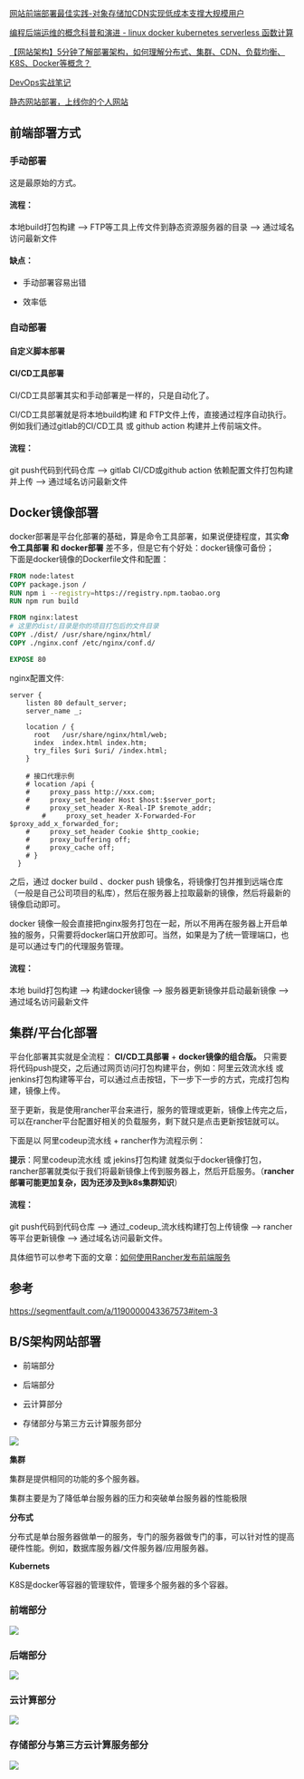 <img src="assets/overview/2023-10-25-23-21-10-image.png" title="" alt="" data-align="inline">

[网站前端部署最佳实践-对象存储加CDN实现低成本支撑大规模用户](https://www.bilibili.com/video/BV1Jg4y1F7kb/?spm_id_from=333.880.my_history.page.click&vd_source=22af953ea4c09540ad1966711a2d53f0)

[编程后端运维的概念科普和演进 - linux docker kubernetes serverless 函数计算](https://www.bilibili.com/video/BV1T341137MB/?spm_id_from=333.880.my_history.page.click&vd_source=22af953ea4c09540ad1966711a2d53f0)

[【网站架构】5分钟了解部署架构，如何理解分布式、集群、CDN、负载均衡、K8S、Docker等概念？](https://www.bilibili.com/video/BV1M34y1B7H7/?spm_id_from=333.999.0.0&vd_source=22af953ea4c09540ad1966711a2d53f0)

[DevOps实战笔记](https://learn.lianglianglee.com/%E4%B8%93%E6%A0%8F/DevOps%E5%AE%9E%E6%88%98%E7%AC%94%E8%AE%B0)

[静态网站部署，上线你的个人网站](https://www.bilibili.com/video/BV17S4y1P7qH/?spm_id_from=333.337.search-card.all.click&vd_source=22af953ea4c09540ad1966711a2d53f0)

## 前端部署方式

### 手动部署

这是最原始的方式。

#### 流程：

本地build打包构建 ——> FTP等工具上传文件到静态资源服务器的目录 ——> 通过域名访问最新文件

#### 缺点：

- 手动部署容易出错

- 效率低

### 自动部署

#### 自定义脚本部署

#### CI/CD工具部署

CI/CD工具部署其实和手动部署是一样的，只是自动化了。

CI/CD工具部署就是将本地build构建 和 FTP文件上传，直接通过程序自动执行。例如我们通过gitlab的CI/CD工具 或 github action 构建并上传前端文件。

#### 流程：

git push代码到代码仓库 ——> gitlab CI/CD或github action 依赖配置文件打包构建并上传 ——> 通过域名访问最新文件

## Docker镜像部署

docker部署是平台化部署的基础，算是命令工具部署，如果说便捷程度，其实**命令工具部署 和 docker部署** 差不多，但是它有个好处：docker镜像可备份；  
下面是docker镜像的Dockerfile文件和配置：

```dockerfile
FROM node:latest
COPY package.json /
RUN npm i --registry=https://registry.npm.taobao.org
RUN npm run build

FROM nginx:latest
# 这里的dist/目录是你的项目打包后的文件目录
COPY ./dist/ /usr/share/nginx/html/
COPY ./nginx.conf /etc/nginx/conf.d/

EXPOSE 80
```



nginx配置文件:

```nginx
server {
    listen 80 default_server;
    server_name _;

    location / {
      root   /usr/share/nginx/html/web;
      index  index.html index.htm;
      try_files $uri $uri/ /index.html;
    }

    # 接口代理示例
    # location /api {
    #     proxy_pass http://xxx.com;
    #     proxy_set_header Host $host:$server_port;
    #     proxy_set_header X-Real-IP $remote_addr;
        #     proxy_set_header X-Forwarded-For $proxy_add_x_forwarded_for;
    #     proxy_set_header Cookie $http_cookie;
    #     proxy_buffering off;
    #     proxy_cache off;
    # }
  }
```

之后，通过 docker build 、docker push 镜像名，将镜像打包并推到远端仓库（一般是自己公司项目的私库），然后在服务器上拉取最新的镜像，然后将最新的镜像启动即可。

docker 镜像一般会直接把nginx服务打包在一起，所以不用再在服务器上开启单独的服务，只需要将docker端口开放即可。当然，如果是为了统一管理端口，也是可以通过专门的代理服务管理。

#### 流程：

本地 build打包构建 ——> 构建docker镜像 ——> 服务器更新镜像并启动最新镜像 ——> 通过域名访问最新文件

## 集群/平台化部署

平台化部署其实就是全流程： **CI/CD工具部署** + **docker镜像的组合版。** 只需要将代码push提交，之后通过网页访问打包构建平台，例如：阿里云效流水线 或 jenkins打包构建等平台，可以通过点击按钮，下一步下一步的方式，完成打包构建，镜像上传。

至于更新，我是使用rancher平台来进行，服务的管理或更新，镜像上传完之后，可以在rancher平台配置好相关的负载服务，剩下就只是点击更新按钮就可以。

下面是以 阿里codeup流水线 + rancher作为流程示例：

**提示**：阿里codeup流水线 或 jekins打包构建 就类似于docker镜像打包，rancher部署就类似于我们将最新镜像上传到服务器上，然后开启服务。（**rancher部署可能更加复杂，因为还涉及到k8s集群知识**）

#### 流程：

git push代码到代码仓库 ——> 通过_codeup_流水线构建打包上传镜像 ——> rancher等平台更新镜像 ——> 通过域名访问最新文件。

具体细节可以参考下面的文章：[如何使用Rancher发布前端服务](https://segmentfault.com/a/1190000044142025)

## 参考

https://segmentfault.com/a/1190000043367573#item-3



## B/S架构网站部署

- 前端部分

- 后端部分

- 云计算部分

- 存储部分与第三方云计算服务部分

![](assets/overview/2023-10-27-11-11-15-image.png)

**集群**

集群是提供相同的功能的多个服务器。

集群主要是为了降低单台服务器的压力和突破单台服务器的性能极限

**分布式**

分布式是单台服务器做单一的服务，专门的服务器做专门的事，可以针对性的提高硬件性能。例如，数据库服务器/文件服务器/应用服务器。

**Kubernets**

K8S是docker等容器的管理软件，管理多个服务器的多个容器。

### 前端部分

![](assets/overview/2023-10-27-11-01-10-image.png)

### 后端部分

![](assets/overview/2023-10-27-11-05-02-image.png)

### 云计算部分

![](assets/overview/2023-10-27-11-07-06-image.png)

### 存储部分与第三方云计算服务部分

![](assets/overview/2023-10-27-11-09-10-image.png)
